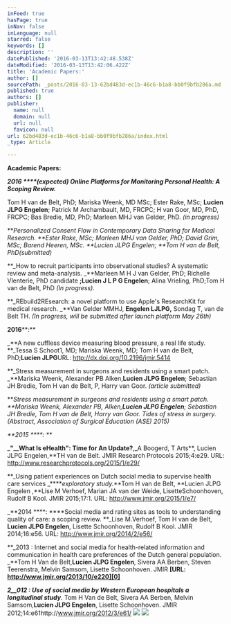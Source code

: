 ```yaml
---
inFeed: true
hasPage: true
inNav: false
inLanguage: null
starred: false
keywords: []
description: ''
datePublished: '2016-03-13T13:42:48.538Z'
dateModified: '2016-03-13T13:42:06.422Z'
title: 'Academic Papers:'
author: []
sourcePath: _posts/2016-03-13-62bd483d-ec1b-46c6-b1a8-bb0f9bfb286a.md
published: true
authors: []
publisher:
  name: null
  domain: null
  url: null
  favicon: null
url: 62bd483d-ec1b-46c6-b1a8-bb0f9bfb286a/index.html
_type: Article

---
```

**Academic Papers:**

_**2016 ****(****expected****) Online Platforms for Monitoring Personal Health: A Scoping Review.**_

Tom H van de Belt, PhD; Mariska Weenk, MD MSc; Ester Rake, MSc; **Lucien JLPG Engelen**; Patrick M Archambault, MD, FRCPC; H van Goor, MD, PhD, FRCPC; Bas Bredie, MD, PhD; Marleen MHJ van Gelder, PhD. _(in progress)_

**_Personalized Consent Flow in Contemporary Data Sharing for Medical Research. _**Ester Rake, MSc; Marleen MHJ van Gelder, PhD; David Grim, MSc; Barend Heeren, MSc. **Lucien JLPG Engelen; **Tom H van de Belt, PhD_(submitted)_

**_How to recruit participants into observational studies? A systematic review and meta-analysis. _**Marleen M H J van Gelder, PhD; Richelle Vlenterie, PhD candidate **;Lucien J L P G Engelen**; Alina Vrieling, PhD;Tom H van de Belt, PhD _(In progress)._

**_REbuild2REsearch: a novel platform to use Apple's ResearchKit for medical research. _**Van Gelder MMHJ, **Engelen LJLPG,** Sondag T, van de Belt TH. _(In progress, will be submitted after launch platform May 26th)_

**2016****:**

_**A new cuffless device measuring blood pressure, a real life study. **_Tessa S Schoot1, MD; Mariska Weenk, MD; Tom H van de Belt, PhD;**Lucien JLPG**URL: http://dx.doi.org/10.2196/jmir.5414

**_Stress measurement in surgeons and residents using a smart patch. _**Mariska Weenk, Alexander PB Alken,**Lucien JLPG Engelen**; Sebastian JH Bredie, Tom H van de Belt, P, Harry van Goor. _(article submitted)_

**_Stress measurement in surgeons and residents using a smart patch. _**Mariska Weenk, Alexander PB, Alken,**Lucien JLPG Engelen**; Sebastian JH Bredie, Tom H van de Belt, Harry van Goor. Tides of stress in surgery._(Abstract, Association of Surgical Education (ASE) 2015)_

_**2015 ****: **_

_**"**__**What Is eHealth": Time for An Update?**,_A Boogerd, T Arts**, Lucien JLPG Engelen,**TH van de Belt. JMIR Research Protocols 2015;4:e29\. URL: http://www.researchprotocols.org/2015/1/e29/

**_Using patient experiences on Dutch social media to supervise health care services _****_exploratory study._**Tom H van de Belt, **Lucien JLPG Engelen ,**Lise M Verhoef, Marian JA van der Weide, LisetteSchoonhoven, Rudolf B Kool. JMIR 2015;17:1\. URL: http://www.jmir.org/2015/1/e7/

_**2014 ****: ****Social media and rating sites as tools to understanding quality of care: a scoping review. **_Lise M.Verhoef, Tom H van de Belt, **Lucien JLPG Engelen**, Lisette Schoonhoven, Rudolf B Kool. JMIR 2014;16:e56\. URL: http://www.jmir.org/2014/2/e56/

**_2013 : Internet and social media for health-related information and communication in health care preferences of the Dutch general population. _**Tom H Van de Belt,**Lucien JLPG Engelen**, Sivera AA Berben, Steven Teerenstra, Melvin Samsom, Lisette Schoonhoven. JMIR **[URL: http://www.jmir.org/2013/10/e220][0]**

**_2__012 : Use of social media by Western European hospitals a longitudinal study_**. Tom H Van de Belt, Sivera AA Berben, Melvin Samsom,**Lucien JLPG Engelen**, Lisette Schoonhoven. JMIR 2012;14:e61http://www.jmir.org/2012/3/e61/
![](https://the-grid-user-content.s3-us-west-2.amazonaws.com/b7042ffb-194e-42bc-afcd-21252de140cb.jpg)
![](https://the-grid-user-content.s3-us-west-2.amazonaws.com/35f2d371-5c40-4e41-995c-f4f9846f2d0a.jpg)

[0]: http://www.jmir.org/2013/10/e220